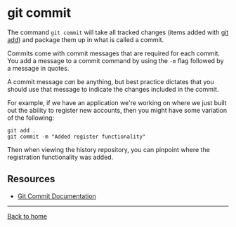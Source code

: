 # git commit

The command `git commit` will take all tracked changes (items added with [git add](./ADD.md)) and package them up in what is called a commit. 

Commits come with commit messages that are required for each commit. You add a message to a commit command by using the `-m` flag followed by a message in quotes.

A commit message _can_ be anything, but best practice dictates that you should use that message to indicate the changes included in the commit. 

For example, if we have an application we're working on where we just built out the ability to register new accounts, then you might have some variation of the following: 

```
git add .
git commit -m "Added register functionality"
```

Then when viewing the history repository, you can pinpoint where the registration functionality was added. 

## Resources 

- [Git Commit Documentation](https://git-scm/docs/git-commit)

---

[Back to home](../README.md)